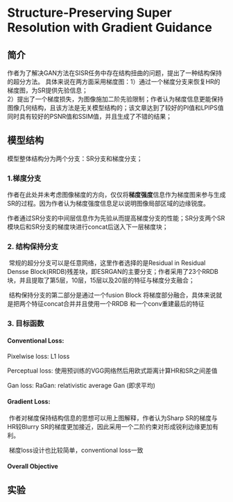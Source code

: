 # Structure-Preserving Super Resolution with Gradient Guidance

## 简介
  作者为了解决GAN方法在SISR任务中存在结构扭曲的问题，提出了一种结构保持的超分方法。
  具体来说在两方面采用梯度图：1）通过一个梯度分支来恢复HR的梯度图，为SR提供先验信息；\
  2）提出了一个梯度损失，为图像施加二阶先验限制；作者认为梯度信息更能保持图像几何结构，且该方法是无关模型结构的；该文章达到了较好的PI值和LPIPS值同时具有较好的PSNR值和SSIM值，并且生成了不错的结果；

## 模型结构

模型整体结构分为两个分支：SR分支和梯度分支；

### 1.梯度分支
​	作者在此处并未考虑图像梯度的方向，仅仅将**梯度强度**信息作为梯度图来参与生成SR的过程。因为作者认为梯度强度信息足以说明图像局部区域的边缘锐度。

​	作者通过SR分支的中间层信息作为先验从而提高梯度分支的性能；SR分支两个SR模块后和SR分支的梯度块进行concat后送入下一层梯度块；

### 2. 结构保持分支

​	常规的超分分支可以是任意网络，这里作者选择的是Residual in Residual Densse Block(RRDB)残差块，即ESRGAN的主要分支；作者采用了23个RRDB块，并且提取了第5层，10层，15层以及20层的特征与梯度分支融合；

​	结构保持分支的第二部分是通过一个fusion Block 将梯度部分融合，具体来说就是把两个特征concat合并并且使用一个RRDB 和一个conv重建最后的特征

### 3. 目标函数

#### Conventional Loss:

Pixelwise loss: L1 loss

Perceptual loss: 使用预训练的VGG网络然后用欧式距离计算HR和SR之间差值

Gan loss: RaGan: relativistic average Gan (即求平均)

#### Gradient Loss:

​	作者对梯度保持结构信息的思想可以用上图解释，作者认为Sharp SR的梯度与HR较Blurry SR的梯度更加接近，因此采用一个二阶约束对形成锐利边缘更加有利。

​	梯度loss设计也比较简单，conventional loss一致

#### Overall Objective

## 实验



